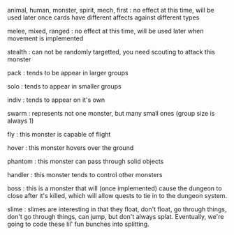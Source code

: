 animal, human, monster, spirit, mech, first
: no effect at this time, will be used later once cards have different affects against different types

melee, mixed, ranged
: no effect at this time, will be used later when movement is implemented

stealth
: can not be randomly targetted, you need scouting to attack this monster

pack
: tends to be appear in larger groups

solo
: tends to appear in smaller groups

indiv
: tends to appear on it's own

swarm
: represents not one monster, but many small ones (group size is always 1)

fly
: this monster is capable of flight

hover
: this monster hovers over the ground

phantom
: this monster can pass through solid objects

handler
: this monster tends to control other monsters

boss
: this is a monster that will (once implemented) cause the dungeon to close after it's killed, which will allow quests to tie in to the dungeon system.

slime
: slimes are interesting in that they float, don't float, go through things, don't go through things, can jump, but don't always splat. Eventually, we're going to code these lil' fun bunches into splitting.
